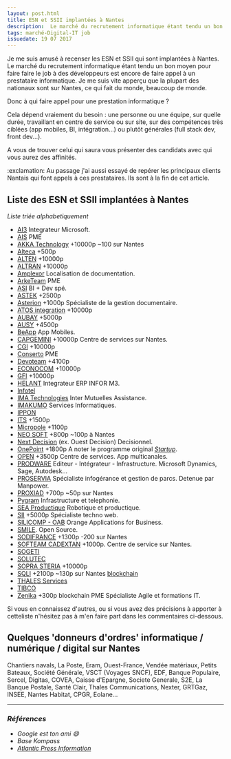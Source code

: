 ```yaml
---
layout: post.html
title: ESN et SSII implantées à Nantes
description:  Le marché du recrutement informatique étant tendu un bon moyen pour faire vos développements est encore de faire appel à une ESN / SSII, et ils sont nombreux sur Nantes. Voici la liste qui pourra vous aider à trouver le bon prestataire informatique.
tags: marché-Digital-IT job
issuedate: 19 07 2017
---
```


Je me suis amusé à recenser les ESN et SSII qui sont implantées à Nantes. Le marché du recrutement informatique étant tendu un bon moyen pour faire faire le job à des développeurs est encore de faire appel à un prestataire informatique. Je me suis vite apperçu que la plupart des nationaux sont sur Nantes, ce qui fait du monde, beaucoup de monde.

Donc à qui faire appel pour une prestation informatique ?

Cela dépend vraiement du besoin : une personne ou une équipe, sur quelle durée, travaillant en centre de service ou sur site, sur des compétences très ciblées (app mobiles, BI, intégration...) ou plutôt générales (full stack dev, front dev...).

A vous de trouver celui qui saura vous présenter des candidats avec qui vous aurez des affinités.

<p class="message"> :exclamation: Au passage j'ai aussi essayé de repérer les principaux clients Nantais qui font appels à ces prestataires. Ils sont à la fin de cet article. </p>

## Liste des ESN et SSII implantées à Nantes

_Liste triée alphabetiquement_

- [AI3](http://www.ai3.fr/) Integrateur Microsoft.
- [AIS](http://www.groupeais.fr/) <span class="badge badge-primary">PME</span>
- [AKKA Technology](https://www.akka-technologies.com/fr) <span class="badge badge-default">+10000p</span> <span class="badge badge-info">~100 sur Nantes</span>
- [Alteca](https://www.alteca.fr/fr/qui-sommes-nous/nos-agences.html)  <span class="badge badge-default">+500p</span>
- [ALTEN](http://www.alten.fr/) <span class="badge badge-default">+10000p</span>
- [ALTRAN](https://www.altran.com/fr/fr/) <span class="badge badge-default">+10000p</span>
- [Amplexor](http://www.amplexor.com/corporate/fr/qui-sommes-nous.html) Localisation de documentation.
- [ArkeTeam](https://www.arketeam.com/) <span class="badge badge-primary">PME</span>
- [ASI](https://www.asi.fr/) BI + Dev spé.
- [ASTEK](http://groupeastek.com/fr) <span class="badge badge-default">+2500p</span>
- [Asterion](https://www.asterion-int.com/fr/a-propos-de-nous/) <span class="badge badge-default">+1000p</span> Spécialiste de la gestion documentaire.
- [ATOS integration](http://fr.atos.net/fr-fr/accueil.html) <span class="badge badge-default">+10000p</span>
- [AUBAY](https://www.aubay.com/) <span class="badge badge-default">+5000p</span>
- [AUSY](https://www.ausy.fr/fr) <span class="badge badge-default">+4500p</span>
- [BeApp](http://corp.beapp.fr/) App Mobiles.
- [CAPGEMINI](https://www.fr.capgemini.com/carrieres) <span class="badge badge-default">+10000p</span> Centre de services sur Nantes.
- [CGI](http://www.cgi-recrute.fr/implantation/nantes) <span class="badge badge-default">+10000p</span>
- [Conserto](https://www.conserto.pro/) <span class="badge badge-primary">PME</span>
- [Devoteam](http://www.devoteam.fr/) <span class="badge badge-default">+4100p</span>
- [ECONOCOM](https://www.econocom.com/fr) <span class="badge badge-default">+10000p</span>
- [GFI](http://www.gfi.world/fr/) <span class="badge badge-default">+10000p</span>
- [HELANT](http://www.helant.fr/) Integrateur ERP INFOR M3.
- [Infotel](http://www.infotel.com/)
- [IMA Technologies](http://www.imatechnologies.fr/) Inter Mutuelles Assistance.
- [IMAKUMO](http://www.imakumo.fr/) Services Informatiques.
- [IPPON](https://www.ippon.fr/)
- [ITS](http://www.itsgroup.com/) <span class="badge badge-default">+1500p</span>
- [Micropole](http://www.micropole.com/fr-fr/index.cfm) <span class="badge badge-default">+1100p</span>
- [NEO SOFT](https://www.neo-soft.fr/agence/5-nantes) <span class="badge badge-default">+800p</span> <span class="badge badge-info">~100p à Nantes</span>
- [Next Decision](http://www.next-decision.fr/) (ex. Ouest Decision) Decisionnel.
- [OnePoint](https://www.groupeonepoint.com/) <span class="badge badge-default">+1800p</span> A noter le programme original _[Startup](https://www.groupeonepoint.com/organisation/com-services/startup/)_.
- [OPEN](https://www.open.global/fr/implantations/nantes) <span class="badge badge-default">+3500p</span> Centre de services. App multicanales.
- [PRODWARE](https://www.prodware.fr) Editeur - Intégrateur - Infrastructure. Microsoft Dynamics, Sage, Autodesk...
- [PROSERVIA](http://www.proservia.fr/) Spécialiste infogérance et gestion de parcs. Detenue par Manpower.
- [PROXIAD](http://www.proxiad.com/) <span class="badge badge-default">+700p</span> <span class="badge badge-info">~50p sur Nantes</span>
- [Pygram](https://www.pygram.com/) Infrastructure et telephonie.
- [SEA Productique](http://www.sea-productique.fr/) Robotique et productique.
- [SII](http://nantes.groupe-sii.com/fr) <span class="badge badge-default">+5000p</span> Spécialiste techno web.
- [SILICOMP - OAB](http://www.orange-business.com/fr/applications-for-business) Orange Applications for Business.
- [SMILE](http://www.smile.fr/). Open Source.
- [SODIFRANCE](http://www.sodifrance.fr/) <span class="badge badge-default">+1300p</span> <span class="badge badge-info">-200 sur Nantes</span>
- [SOFTEAM CADEXTAN](http://www.softeamgroup.fr/) <span class="badge badge-default">+1000p</span>. Centre de service sur Nantes.
- [SOGETI](https://www.fr.sogeti.com/)
- [SOLUTEC](http://www.solutec.fr/fr/)
- [SOPRA STERIA](https://www.soprasteria.com/fr) <span class="badge badge-default">+10000p</span>
- [SQLI](http://www.sqli.com/Accueil/Groupe/Agences/SQLI-Nantes) <span class="badge badge-default">+2100p</span> <span class="badge badge-info">~130p sur Nantes</span> <span class="badge badge-danger">[blockchain](https://www.technologies-ebusiness.com/enjeux-et-tendances/construire-application-mobile-connectee-a-blockchain)</span>
- [THALES Services](https://www.thalesgroup.com/)
- [TIBCO](http://www.tibco.fr/)
- [Zenika](https://www.zenika.com/) <span class="badge badge-default">+300p</span> <span class="badge badge-danger">blockchain</span> <span class="badge badge-primary">PME</span> Spécialiste Agile et formations IT.

Si vous en connaissez d'autres, ou si vous avez des précisions à apporter à cetteliste n'hésitez pas à m'en faire part dans les commentaires ci-dessous.

## Quelques 'donneurs d'ordres' informatique / numérique / digital sur Nantes

Chantiers navals, La Poste, Eram, Ouest-France, Vendée matériaux, Petits Bateaux, Société Générale, VSCT (Voyages SNCF), EDF, Banque Populaire, Sercel, Digitas, COVEA, Caisse d'Epargne, Societe Generale, S2E, La Banque Postale, Santé Clair, Thales Communications, Nexter, GRTGaz, INSEE, Nantes Habitat, CPGR, Eolane...

---

### _Références_

- _Google est ton ami :smile:_
- _Base Kompass_
- _[Atlantic Press Information](https://www.agence-api.fr/)_
